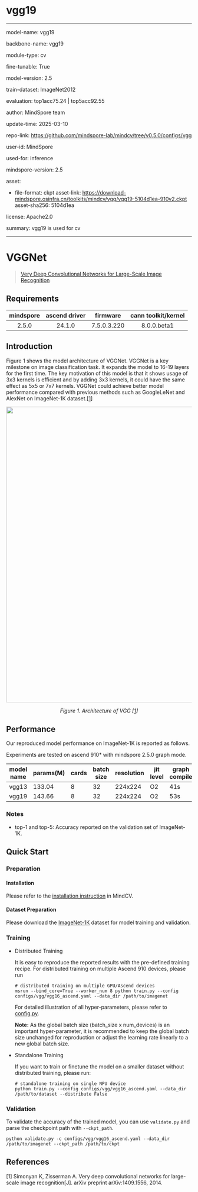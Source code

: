 # vgg19

---

model-name: vgg19

backbone-name: vgg19

module-type: cv

fine-tunable: True

model-version: 2.5

train-dataset: ImageNet2012

evaluation: top1acc75.24 | top5acc92.55

author: MindSpore team

update-time: 2025-03-10

repo-link: <https://github.com/mindspore-lab/mindcv/tree/v0.5.0/configs/vgg>

user-id: MindSpore

used-for: inference

mindspore-version: 2.5

asset:

- file-format: ckpt
  asset-link: <https://download-mindspore.osinfra.cn/toolkits/mindcv/vgg/vgg19-5104d1ea-910v2.ckpt>
  asset-sha256: 5104d1ea

license: Apache2.0

summary: vgg19 is used for cv

---

# VGGNet

<!--- Guideline: please use url linked to the paper abstract in ArXiv instead of PDF for fast loading.  -->

> [Very Deep Convolutional Networks for Large-Scale Image Recognition](https://arxiv.org/abs/1409.1556)

## Requirements

| mindspore | ascend driver |  firmware   | cann toolkit/kernel |
| :-------: | :-----------: | :---------: | :-----------------: |
|   2.5.0   |    24.1.0     | 7.5.0.3.220 |     8.0.0.beta1     |

## Introduction

<!--- Guideline: Introduce the model and architectures. Please cite if you use/adopt paper explanation from others. -->
<!--- Guideline: If an architecture table/figure is available in the paper, please put one here and cite for intuitive illustration. -->

Figure 1 shows the model architecture of VGGNet. VGGNet is a key milestone on image classification task. It expands the
model to 16-19 layers for the first time. The key motivation of this model is
that it shows usage of 3x3 kernels is efficient and by adding 3x3 kernels, it could have the same effect as 5x5 or 7x7
kernels. VGGNet could achieve better model performance compared with previous
methods such as GoogleLeNet and AlexNet on ImageNet-1K dataset.[[1](#references)]

<p align="center">
  <img src="https://user-images.githubusercontent.com/77485245/223675336-ca8b0411-86fd-4134-9b37-e601ff82f64b.jpeg" width=800 />
</p>
<p align="center">
  <em>Figure 1. Architecture of VGG [<a href="#references">1</a>] </em>
</p>

## Performance

Our reproduced model performance on ImageNet-1K is reported as follows.

Experiments are tested on ascend 910\* with mindspore 2.5.0 graph mode.

| model name | params(M) | cards | batch size | resolution | jit level | graph compile | ms/step | img/s   | acc@top1 | acc@top5 | recipe                                                                                  | weight                                                                                         |
| ---------- | --------- | ----- | ---------- | ---------- | --------- | ------------- | ------- | ------- | -------- | -------- | --------------------------------------------------------------------------------------- | ---------------------------------------------------------------------------------------------- |
| vgg13      | 133.04    | 8     | 32         | 224x224    | O2        | 41s           | 30.52   | 8387.94 | 72.81    | 91.02    | [yaml](https://github.com/mindspore-lab/mindcv/blob/main/configs/vgg/vgg13_ascend.yaml) | [weights](https://download-mindspore.osinfra.cn/toolkits/mindcv/vgg/vgg13-7756f33c-910v2.ckpt) |
| vgg19      | 143.66    | 8     | 32         | 224x224    | O2        | 53s           | 39.17   | 6535.61 | 75.24    | 92.55    | [yaml](https://github.com/mindspore-lab/mindcv/blob/main/configs/vgg/vgg19_ascend.yaml) | [weights](https://download-mindspore.osinfra.cn/toolkits/mindcv/vgg/vgg19-5104d1ea-910v2.ckpt) |

### Notes

- top-1 and top-5: Accuracy reported on the validation set of ImageNet-1K.

## Quick Start

### Preparation

#### Installation

Please refer to the [installation instruction](https://mindspore-lab.github.io/mindcv/installation/) in MindCV.

#### Dataset Preparation

Please download the [ImageNet-1K](https://www.image-net.org/challenges/LSVRC/2012/index.php) dataset for model training
and validation.

### Training

<!--- Guideline: Please avoid using shell scripts in the command line. Python scripts preferred. -->

- Distributed Training

  It is easy to reproduce the reported results with the pre-defined training recipe. For distributed training on multiple
  Ascend 910 devices, please run

  ```shell
  # distributed training on multiple GPU/Ascend devices
  msrun --bind_core=True --worker_num 8 python train.py --config configs/vgg/vgg16_ascend.yaml --data_dir /path/to/imagenet
  ```

  For detailed illustration of all hyper-parameters, please refer
  to [config.py](https://github.com/mindspore-lab/mindcv/blob/main/config.py).

  **Note:** As the global batch size (batch_size x num_devices) is an important hyper-parameter, it is recommended to
  keep the global batch size unchanged for reproduction or adjust the learning rate linearly to a new global batch size.

- Standalone Training

  If you want to train or finetune the model on a smaller dataset without distributed training, please run:

  ```shell
  # standalone training on single NPU device
  python train.py --config configs/vgg/vgg16_ascend.yaml --data_dir /path/to/dataset --distribute False
  ```

### Validation

To validate the accuracy of the trained model, you can use `validate.py` and parse the checkpoint path
with `--ckpt_path`.

```shell
python validate.py -c configs/vgg/vgg16_ascend.yaml --data_dir /path/to/imagenet --ckpt_path /path/to/ckpt
```

## References

<!--- Guideline: Citation format GB/T 7714 is suggested. -->

[1] Simonyan K, Zisserman A. Very deep convolutional networks for large-scale image recognition[J]. arXiv preprint
arXiv:1409.1556, 2014.
